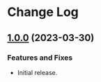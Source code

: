 # Change Log

## [1.0.0](https://github.com/confluentinc/policy-library-confluent-terraform/releases/tag/1.0.0) (2023-03-30)

### Features and Fixes
- Initial release.

